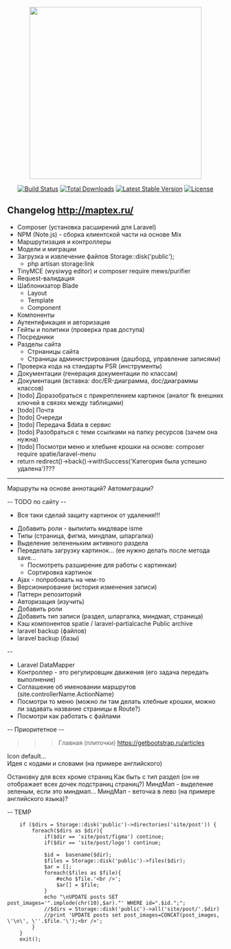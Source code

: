 <p align="center"><a href="https://laravel.com" target="_blank"><img src="https://raw.githubusercontent.com/laravel/art/master/logo-lockup/5%20SVG/2%20CMYK/1%20Full%20Color/laravel-logolockup-cmyk-red.svg" width="400"></a></p>

<p align="center">
<a href="https://travis-ci.org/laravel/framework"><img src="https://travis-ci.org/laravel/framework.svg" alt="Build Status"></a>
<a href="https://packagist.org/packages/laravel/framework"><img src="https://img.shields.io/packagist/dt/laravel/framework" alt="Total Downloads"></a>
<a href="https://packagist.org/packages/laravel/framework"><img src="https://img.shields.io/packagist/v/laravel/framework" alt="Latest Stable Version"></a>
<a href="https://packagist.org/packages/laravel/framework"><img src="https://img.shields.io/packagist/l/laravel/framework" alt="License"></a>
</p>

## Changelog http://maptex.ru/

- Composer (установка расширений для Laravel)
- NPM (Note.js) - сборка клиентской части на основе Mix
- Маршрутизация и контроллеры
- Модели и миграции
- Загрузка и извлечение файлов Storage::disk('public');
  -  php artisan storage:link
- TinyMCE (wysiwyg editor) и composer require mews/purifier
- Request-валидация
- Шаблонизатор Blade
  - Layout
  - Template
  - Component
- Компоненты
- Аутентификация и авторизация
- Гейты и политики (проверка прав доступа)
- Посредники
- Разделы сайта
  - Стрнаницы сайта 
  - Страницы администрирования (дашборд, управление записями)
- Проверка кода на стандарты PSR (инструменты)
- Документации (генерация документации по классам) 
- Документация (вставка: doc/ER-диаграмма, doc/диаграммы классов)
- [todo] Доразобраться с прикреплением картинок (аналог fk внешних ключей в связях между таблицами)
- [todo] Почта
- [todo] Очереди
- [todo] Передача $data в сервис
- [todo] Разобраться с теми ссылками на папку ресурсов (зачем она нужна)
- [todo] Посмотри меню и хлебыне крошки на основе: composer require spatie/laravel-menu
- return redirect()->back()->withSuccess('Категория была успешно удалена')???

---
Маршруты на основе аннотаций?
Автомиграции?

-- TODO по сайту --
+ Все таки сделай защиту картинок от удаления!!!
- Добавить роли - выпилить мидлваре isme
- Типы (страница, фигма, миндпам, шпаргалка)
- Выделение зелененьким активного раздела
- Переделать загрузку картинок... (ее нужно делать после метода save...
  - Посмотреть разширение для работы с картинкаи)
  - Сортировка картинок
- Ajax - попробовать на чем-то
- Версионирование (история изменения записи)
- Паттерн репозиторий
- Авторизация (изучить)
- Добавить роли
- Добавить тип записи (раздел, шпаргалка, миндмап, страница)
- Кэш компонентов spatie / laravel-partialcache Public archive
- laravel backup (файлов)
- laravel backup (базы)

--
- Laravel DataMapper
- Контроллер - это регулировщик движения (его задача передать выполнение)
- Соглашение об именовании маршрутов (site.controllerName.ActionName)
- Посмотри то меню (можно ли там делать хлебные крошки, можно ли задавать название страницы в Route?)
- Посмотри как работать с файлами

-- Приоритетное --
>>> Главная (плиточки) https://getbootstrap.ru/articles

Icon default...  
Идея с кодами и словами (на примере английского)

Остановку для всех кроме страниц
Как быть с тип раздел (он не отображает всех дочек подстраниц страниц?)
МиндМап - выделение зеленым, если это миндмап...
МиндМап - веточка в лево (на примере английского языка)?

-- TEMP


		if ($dirs = Storage::disk('public')->directories('site/post')) {
			foreach($dirs as $dir){
				if($dir == 'site/post/figma') continue;
				if($dir == 'site/post/logo') continue;
				
				$id =  basename($dir);
				$files = Storage::disk('public')->files($dir);
				$ar = [];
				foreach($files as $file){
					#echo $file.'<br />';
					$ar[] = $file;
				}
				echo "\nUPDATE posts SET post_images='".implode(chr(10),$ar)."' WHERE id=".$id.";";
				//$dirs = Storage::disk('public')->all('site/post/'.$dir)
				//print 'UPDATE posts set post_images=CONCAT(post_images, \'\n\', \''.$file.'\');<br />';
			}
		}
		exit();

